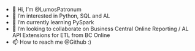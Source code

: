 - 👋 Hi, I’m @LumosPatronum
- 👀 I’m interested in Python, SQL and AL
- 🌱 I’m currently learning PySpark
- 💞️ I’m looking to collaborate on Business Central Online Reporting / AL API Extensions for ETL from BC Online
- 📫 How to reach me @Github :) 


<!---
LumosPatronum/LumosPatronum is a ✨ special ✨ repository because its `README.md` (this file) appears on your GitHub profile.
You can click the Preview link to take a look at your changes.
--->
